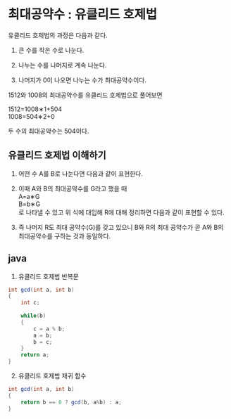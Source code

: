 # 최대공약수 : 유클리드 호제법

유클리드 호제법의 과정은 다음과 같다.

1. 큰 수를 작은 수로 나눈다.

2. 나누는 수를 나머지로 계속 나눈다.

3. 나머지가 0이 나오면 나누는 수가 최대공약수이다.

 
1512와 1008의 최대공약수를 유클리드 호제법으로 풀어보면    

1512=1008∗1+504   
1008=504∗2+0   
 
두 수의 최대공약수는 504이다.

## 유클리드 호제법 이해하기

1. 어떤 수 A를 B로 나눈다면 다음과 같이 표현한다.   

2. 이때 A와 B의 최대공약수를 G라고 했을 때    
A=a∗G    
B=b∗G   
로 나타낼 수 있고 위 식에 대입해 R에 대해 정리하면 다음과 같이 표현할 수 있다.    

3. 즉 나머지 R도 최대 공약수(G)를 갖고 있으니 B와 R의 최대 공약수가 곧 A와 B의 최대공약수를 구하는 것과 동일하다.   

## java
1. 유클리드 호제법 반복문
```java
int gcd(int a, int b)
{
    int c;
    
    while(b)
    {
        c = a % b;
        a = b;
        b = c;
    }
    return a;
}
```
2. 유클리드 호제법 재귀 함수
```java
int gcd(int a, int b)
{
    return b == 0 ? gcd(b, a%b) : a;
}
```
